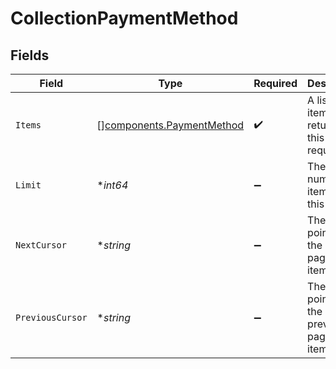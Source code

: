 # CollectionPaymentMethod


## Fields

| Field                                                                  | Type                                                                   | Required                                                               | Description                                                            | Example                                                                |
| ---------------------------------------------------------------------- | ---------------------------------------------------------------------- | ---------------------------------------------------------------------- | ---------------------------------------------------------------------- | ---------------------------------------------------------------------- |
| `Items`                                                                | [][components.PaymentMethod](../../models/components/paymentmethod.md) | :heavy_check_mark:                                                     | A list of items returned for this request.                             |                                                                        |
| `Limit`                                                                | **int64*                                                               | :heavy_minus_sign:                                                     | The number of items for this page.                                     | 20                                                                     |
| `NextCursor`                                                           | **string*                                                              | :heavy_minus_sign:                                                     | The cursor pointing at the next page of items.                         | ZXhhbXBsZTE                                                            |
| `PreviousCursor`                                                       | **string*                                                              | :heavy_minus_sign:                                                     | The cursor pointing at the previous page of items.                     | Xkjss7asS                                                              |